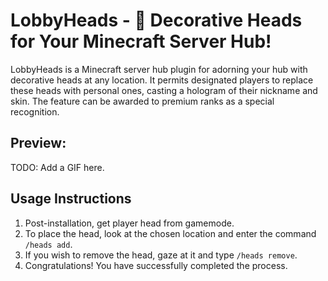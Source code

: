 # LobbyHeads - 🌟 Decorative Heads for Your Minecraft Server Hub!

LobbyHeads is a Minecraft server hub plugin for adorning your hub with decorative heads at any location. It permits
designated players to replace these heads with personal ones, casting a hologram of their nickname and skin. The feature
can be awarded to premium ranks as a special recognition.

## Preview:
TODO: Add a GIF here.

## Usage Instructions

1. Post-installation, get player head from gamemode.
2. To place the head, look at the chosen location and enter the command `/heads add`.
3. If you wish to remove the head, gaze at it and type `/heads remove`.
4. Congratulations! You have successfully completed the process.